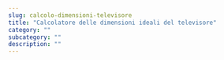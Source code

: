```yaml
---
slug: calcolo-dimensioni-televisore
title: "Calcolatore delle dimensioni ideali del televisore"
category: ""
subcategory: ""
description: ""
---
```


